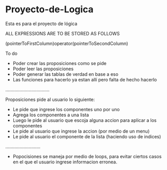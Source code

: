 # Proyecto-de-Logica
Esta es para el proyecto de lógica

ALL EXPRESSIONS ARE TO BE STORED AS FOLLOWS

(pointerToFirstColumn)operator(pointerToSecondColumn)

To do
*   Poder crear las proposiciones como se pide
*   Poder leer las proposiciones
*   Poder generar las tablas de verdad en base a eso
*   Las funciones para hacerlo ya estan allí pero falta de hecho hacerlo
>>>>>>>>>>>>>>>>>>>>>>>>>>>>>>>>>>>>>>>>>>>>>>>>>>>>>>>>>>>>>>>>>>>>>>>
..................................

Proposiciones pide al usuario lo siguiente:
  * Le pide que ingrese los componentes uno por uno 
  * Agrega los componentes a una lista
  * Luego le pide al usuario que escoja alguna accion para aplicar a los componentes
  * Le pide al usuario que ingrese la accion (por medio de un menu) 
  * Le pide al usuario el componente de la lista (haciendo uso de indices)
  
  ...........................
  
 >>>>>>>>>>>>>>>>>>>>>>>>>>>>>>>>>>>>>>>>>>>>>>>>>>>>>>>>>>>>>>>>>>>>>>>
* Popocisiones se maneja por medio de loops, para evitar ciertos casos en el que el usuario ingrese informacion erronea.

